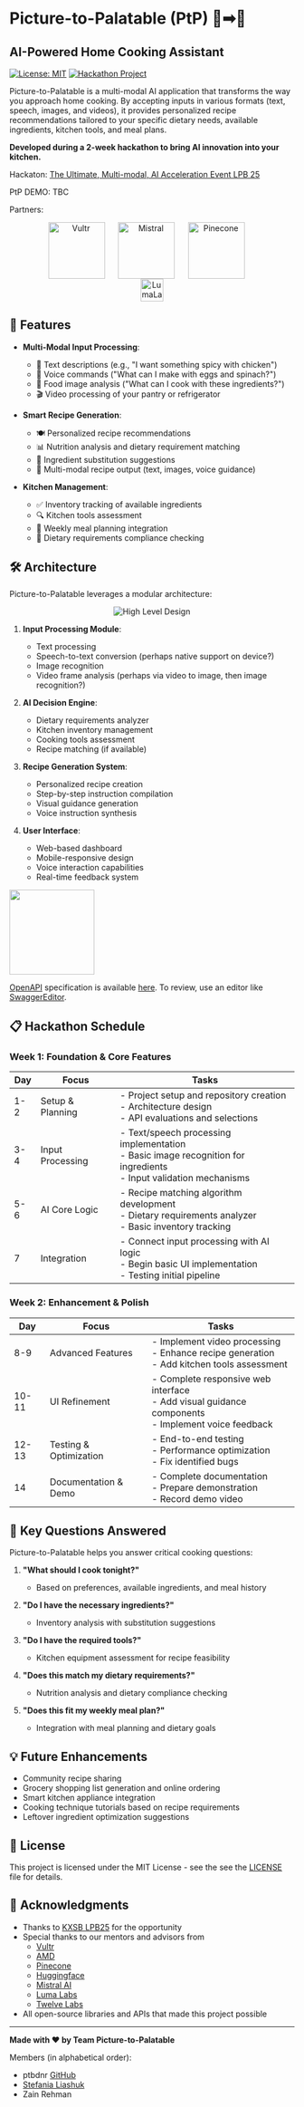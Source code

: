 # Picture-to-Palatable (PtP) 📸➡🍲

## AI-Powered Home Cooking Assistant

[![License: MIT](https://img.shields.io/badge/License-MIT-green.svg)](https://choosealicense.com/licenses/mit/)
[![Hackathon Project](https://img.shields.io/badge/Project-Hackathon-blueviolet)](https://github.com/yourusername/picture-to-palatable)

Picture-to-Palatable is a multi-modal AI application that transforms the way you approach home cooking. By accepting inputs in various formats (text, speech, images, and videos), it provides personalized recipe recommendations tailored to your specific dietary needs, available ingredients, kitchen tools, and meal plans.

**Developed during a 2-week hackathon to bring AI innovation into your kitchen.**

Hackaton: [The Ultimate, Multi-modal, AI Acceleration Event LPB 25](https://www.kxsb.org/lpb25)

PtP DEMO: TBC

Partners:
<div align="center">
  <p style="width: 80%; margin: 0 auto;">
    <img src="https://github.com/ptbdnr/ptp/blob/main/assets/images/vultr.svg" alt="Vultr" height="100" valign="middle" />
    &nbsp;&nbsp;&nbsp;&nbsp;
    <img src="https://github.com/ptbdnr/ptp/blob/main/assets/images/mistral.svg" alt="Mistral" height="100" valign="middle" />
    &nbsp;&nbsp;&nbsp;&nbsp;
    <img src="https://github.com/ptbdnr/ptp/blob/main/assets/images/pinecone.svg" alt="Pinecone" height="100" valign="middle" />
    &nbsp;&nbsp;&nbsp;&nbsp;
    <img src="https://github.com/ptbdnr/ptp/blob/main/assets/images/lumalabs.svg" alt="LumaLab" height="40" valign="middle" />
  </p>
</div>

## 🌟 Features

- **Multi-Modal Input Processing**:
  - 📝 Text descriptions (e.g., "I want something spicy with chicken")
  - 🎤 Voice commands ("What can I make with eggs and spinach?")
  - 📸 Food image analysis ("What can I cook with these ingredients?")
  - 🎬 Video processing of your pantry or refrigerator

- **Smart Recipe Generation**:
  - 🍽️ Personalized recipe recommendations
  - 📊 Nutrition analysis and dietary requirement matching
  - 🛒 Ingredient substitution suggestions
  - 🥘 Multi-modal recipe output (text, images, voice guidance)

- **Kitchen Management**:
  - ✅ Inventory tracking of available ingredients
  - 🔍 Kitchen tools assessment
  - 📅 Weekly meal planning integration
  - 🥦 Dietary requirements compliance checking

## 🛠️ Architecture

Picture-to-Palatable leverages a modular architecture:
<div align="center">
  <p style="width: 80%; margin: 0 auto;">
    <img src="https://github.com/ptbdnr/ptp/blob/main/assets/hld_v1.0.1.png" alt="High Level Design" max-height="1000" valign="middle" />
  </p>
</div>

1. **Input Processing Module**:
   - Text processing
   - Speech-to-text conversion (perhaps native support on device?)
   - Image recognition
   - Video frame analysis (perhaps via video to image, then image recognition?)

2. **AI Decision Engine**:
   - Dietary requirements analyzer
   - Kitchen inventory management
   - Cooking tools assessment
   - Recipe matching (if available)

4. **Recipe Generation System**:
   - Personalized recipe creation
   - Step-by-step instruction compilation
   - Visual guidance generation
   - Voice instruction synthesis

5. **User Interface**:
   - Web-based dashboard
   - Mobile-responsive design
   - Voice interaction capabilities
   - Real-time feedback system


<img src="https://cdn.jsdelivr.net/gh/devicons/devicon@latest/icons/openapi/openapi-original-wordmark.svg" width="150"/>

[OpenAPI](https://swagger.io/specification/) specification is available [here](https://github.com/ptbdnr/ptp/blob/main/assets/openapi_v1.0.0.yaml).
To review, use an editor like [SwaggerEditor](https://editor.swagger.io/).


## 📋 Hackathon Schedule

### Week 1: Foundation & Core Features

| Day | Focus | Tasks |
|-----|-------|-------|
| 1-2 | Setup & Planning | - Project setup and repository creation<br>- Architecture design<br>- API evaluations and selections |
| 3-4 | Input Processing | - Text/speech processing implementation<br>- Basic image recognition for ingredients<br>- Input validation mechanisms |
| 5-6 | AI Core Logic | - Recipe matching algorithm development<br>- Dietary requirements analyzer<br>- Basic inventory tracking |
| 7 | Integration | - Connect input processing with AI logic<br>- Begin basic UI implementation<br>- Testing initial pipeline |

### Week 2: Enhancement & Polish

| Day | Focus | Tasks |
|-----|-------|-------|
| 8-9 | Advanced Features | - Implement video processing<br>- Enhance recipe generation<br>- Add kitchen tools assessment |
| 10-11 | UI Refinement | - Complete responsive web interface<br>- Add visual guidance components<br>- Implement voice feedback |
| 12-13 | Testing & Optimization | - End-to-end testing<br>- Performance optimization<br>- Fix identified bugs |
| 14 | Documentation & Demo | - Complete documentation<br>- Prepare demonstration<br>- Record demo video |

## 🤔 Key Questions Answered

Picture-to-Palatable helps you answer critical cooking questions:

1. **"What should I cook tonight?"**
   - Based on preferences, available ingredients, and meal history

2. **"Do I have the necessary ingredients?"**
   - Inventory analysis with substitution suggestions

3. **"Do I have the required tools?"**
   - Kitchen equipment assessment for recipe feasibility

4. **"Does this match my dietary requirements?"**
   - Nutrition analysis and dietary compliance checking

5. **"Does this fit my weekly meal plan?"**
   - Integration with meal planning and dietary goals

## 💡 Future Enhancements

- Community recipe sharing
- Grocery shopping list generation and online ordering
- Smart kitchen appliance integration
- Cooking technique tutorials based on recipe requirements
- Leftover ingredient optimization suggestions

## 📄 License

This project is licensed under the MIT License - see the see the [LICENSE](LICENSE) file for details.

## 🙏 Acknowledgments

- Thanks to [KXSB LPB25](https://www.kxsb.org/lpb25) for the opportunity
- Special thanks to our mentors and advisors from
  * [Vultr](https://www.vultr.com/)
  * [AMD](https://www.amd.com/)
  * [Pinecone](https://www.pinecone.io/)
  * [Huggingface](https://huggingface.co/)
  * [Mistral AI](https://mistral.ai/)
  * [Luma Labs](https://lumalabs.ai/)
  * [Twelve Labs](https://www.twelvelabs.io/)
- All open-source libraries and APIs that made this project possible

---

**Made with ❤️ by Team Picture-to-Palatable**

Members (in alphabetical order):
* ptbdnr [GitHub](https://github.com/ptbdnr)
* [Stefania Liashuk](mailto:stefanialiashuk@gmail.com)
* Zain Rehman
